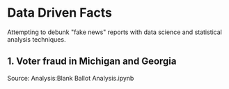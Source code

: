 # Data Driven Facts
Attempting to debunk "fake news" reports with data science and statistical analysis techniques. 

## 1. Voter fraud in Michigan and Georgia
Source: 
Analysis:Blank Ballot Analysis.ipynb
